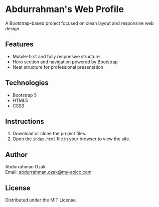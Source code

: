 
# Abdurrahman's Web Profile

A Bootstrap-based project focused on clean layout and responsive web design.

## Features

- Mobile-first and fully responsive structure
- Hero section and navigation powered by Bootstrap
- Neat structure for professional presentation

## Technologies

- Bootstrap 5
- HTML5
- CSS3

## Instructions

1. Download or clone the project files.
2. Open the `index.html` file in your browser to view the site.

## Author

Abdurrahman Ozak  
Email: abdurrahman.ozak@my-aolcc.com

## License

Distributed under the MIT License.

